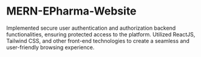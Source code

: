 # MERN-EPharma-Website
Implemented secure user authentication and authorization backend functionalities, ensuring protected access to the platform.  Utilized ReactJS, Tailwind CSS, and other front-end technologies to create a seamless and user-friendly browsing experience.
